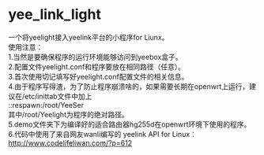 ﻿yee_link_light
==============

一个将yeelight接入yeelink平台的小程序for Liunx。   
使用注意：   
1.当然是要确保程序的运行环境能够访问到yeebox盒子。   
2.配置文件yeelight.conf和程序要放在相同路径（任意）。   
3.首次使用切记填写好yeelight.conf配置文件的相关信息。   
4.由于程序写得渣，为了防止程序崩溃啥的，如果需要长期在openwrt上运行，建议在/etc/inittab文件中加上   
::respawn:/root/YeeSer   
其中/root/Yeelight为程序的绝对路径。   
5.demo文件夹下为编译好的适合路由器hg255d在openwrt环境下使用的程序。
6.代码中使用了来自网友wanli编写的 yeelink API for Linux：http://www.codelifeliwan.com/?p=612   
